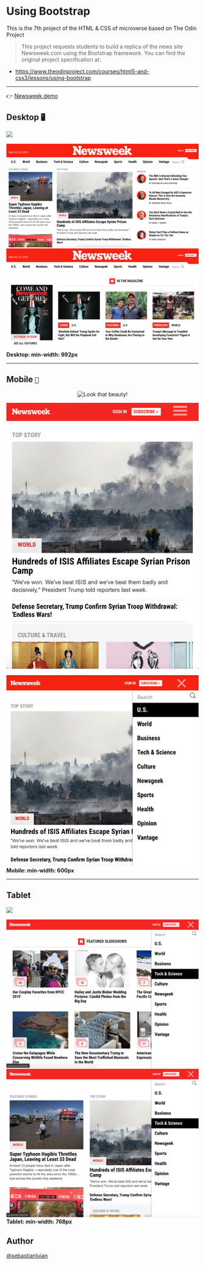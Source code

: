 # Using Bootstrap

This is the 7th project of the HTML & CSS of microverse based on The Odin Project

>This project requests students to build a replica of the news site Newsweek.com using the Bootstrap framework.
You can find the original project specification at:
* https://www.theodinproject.com/courses/html5-and-css3/lessons/using-bootstrap

---
 👉 [Newsweek demo](http://www.x.com)

## Desktop  `🖥`

![](/img/screens/MACBOOK_X.gif)

![](/img/screens/desktop.png)
![](/img/screens/navbar-1.png)
![](/img/screens/in-the-magazine.png)
**Desktop: min-width: 992px**

---

## Mobile  `📱`

<p align="center">
  <img href="/img/screens/PHONE_X.gif" alt="Look that beauty!">
</p>

![](/img/screens/mobile.png)

![](/img/screens/menu3.png)
**Mobile: min-width: 600px**

---

## Tablet

![](/img/screens/IPAD.gif)

![](/img/screens/menu1.png)
![](/img/screens/menu2.png)
**Tablet: min-width: 768px**


## Author
[ @sebastianlujan ](https://github.com/sebastianlujan)
